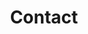 ---
layout: page.njk
tags: level3
key: contact_fr
title: Contact
parent: organisation_fr
order: 3
availablelanguages: 
    - de
    - en
---